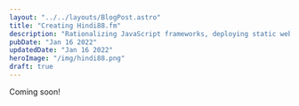 ```yaml
---
layout: "../../layouts/BlogPost.astro"
title: "Creating Hindi88.fm"
description: "Rationalizing JavaScript frameworks, deploying static websites using AWS Amplify, "
pubDate: "Jan 16 2022"
updatedDate: "Jan 16 2022"
heroImage: "/img/hindi88.png"
draft: true
---
```


Coming soon!